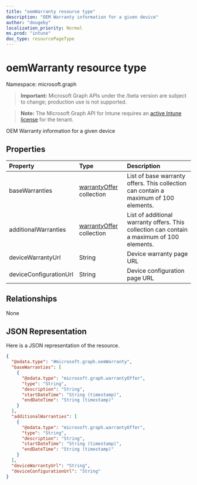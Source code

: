 ```yaml
---
title: "oemWarranty resource type"
description: "OEM Warranty information for a given device"
author: "dougeby"
localization_priority: Normal
ms.prod: "intune"
doc_type: resourcePageType
---
```


# oemWarranty resource type

Namespace: microsoft.graph

> **Important:** Microsoft Graph APIs under the /beta version are subject to change; production use is not supported.

> **Note:** The Microsoft Graph API for Intune requires an [active Intune license](https://go.microsoft.com/fwlink/?linkid=839381) for the tenant.

OEM Warranty information for a given device

## Properties
|Property|Type|Description|
|:---|:---|:---|
|baseWarranties|[warrantyOffer](../resources/intune-devices-warrantyoffer.md) collection|List of base warranty offers. This collection can contain a maximum of 100 elements.|
|additionalWarranties|[warrantyOffer](../resources/intune-devices-warrantyoffer.md) collection|List of additional warranty offers. This collection can contain a maximum of 100 elements.|
|deviceWarrantyUrl|String|Device warranty page URL|
|deviceConfigurationUrl|String|Device configuration page URL|

## Relationships
None

## JSON Representation
Here is a JSON representation of the resource.
<!-- {
  "blockType": "resource",
  "@odata.type": "microsoft.graph.oemWarranty"
}
-->
``` json
{
  "@odata.type": "#microsoft.graph.oemWarranty",
  "baseWarranties": [
    {
      "@odata.type": "microsoft.graph.warrantyOffer",
      "type": "String",
      "description": "String",
      "startDateTime": "String (timestamp)",
      "endDateTime": "String (timestamp)"
    }
  ],
  "additionalWarranties": [
    {
      "@odata.type": "microsoft.graph.warrantyOffer",
      "type": "String",
      "description": "String",
      "startDateTime": "String (timestamp)",
      "endDateTime": "String (timestamp)"
    }
  ],
  "deviceWarrantyUrl": "String",
  "deviceConfigurationUrl": "String"
}
```





